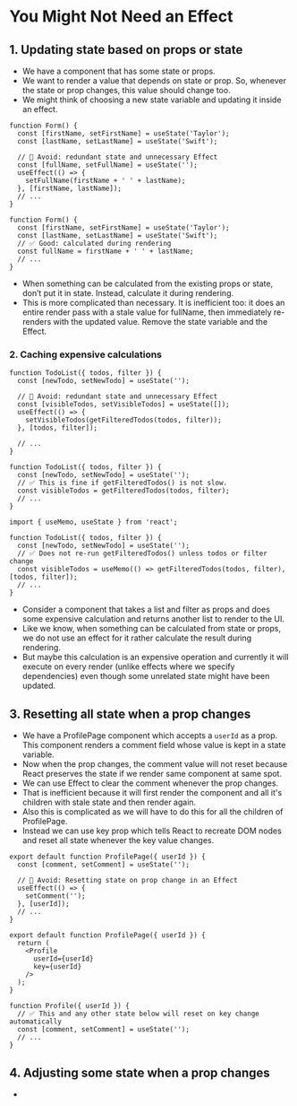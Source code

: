# You Might Not Need an Effect

## 1. Updating state based on props or state 

- We have a component that has some state or props.
- We want to render a value that depends on state or prop. So, whenever the state or prop changes, this value should change too.
- We might think of choosing a new state variable and updating it inside an effect.

```tsx
function Form() {
  const [firstName, setFirstName] = useState('Taylor');
  const [lastName, setLastName] = useState('Swift');

  // 🔴 Avoid: redundant state and unnecessary Effect
  const [fullName, setFullName] = useState('');
  useEffect(() => {
    setFullName(firstName + ' ' + lastName);
  }, [firstName, lastName]);
  // ...
}
```

```tsx
function Form() {
  const [firstName, setFirstName] = useState('Taylor');
  const [lastName, setLastName] = useState('Swift');
  // ✅ Good: calculated during rendering
  const fullName = firstName + ' ' + lastName;
  // ...
}
```

- When something can be calculated from the existing props or state, don’t put it in state. Instead, calculate it during rendering.
- This is more complicated than necessary. It is inefficient too: it does an entire render pass with a stale value for fullName, then immediately re-renders with the updated value. Remove the state variable and the Effect.


### 2. Caching expensive calculations 

```tsx
function TodoList({ todos, filter }) {
  const [newTodo, setNewTodo] = useState('');

  // 🔴 Avoid: redundant state and unnecessary Effect
  const [visibleTodos, setVisibleTodos] = useState([]);
  useEffect(() => {
    setVisibleTodos(getFilteredTodos(todos, filter));
  }, [todos, filter]);

  // ...
}
```

```tsx
function TodoList({ todos, filter }) {
  const [newTodo, setNewTodo] = useState('');
  // ✅ This is fine if getFilteredTodos() is not slow.
  const visibleTodos = getFilteredTodos(todos, filter);
  // ...
}
```

```tsx
import { useMemo, useState } from 'react';

function TodoList({ todos, filter }) {
  const [newTodo, setNewTodo] = useState('');
  // ✅ Does not re-run getFilteredTodos() unless todos or filter change
  const visibleTodos = useMemo(() => getFilteredTodos(todos, filter), [todos, filter]);
  // ...
}
```

- Consider a component that takes a list and filter as props and does some expensive calculation and returns another list to render to the UI.
- Like we know, when something can be calculated from state or props, we do not use an effect for it rather calculate the result during rendering.
- But maybe this calculation is an expensive operation and currently it will execute on every render (unlike effects where we specify dependencies) even though some unrelated state might have been updated.


## 3. Resetting all state when a prop changes 

- We have a ProfilePage component which accepts a `userId` as a prop. This component renders a comment field whose value is kept in a state variable.
- Now when the prop changes, the comment value will not reset because React preserves the state if we render same component at same spot.
- We can use Effect to clear the comment whenever the prop changes.
- That is inefficient because it will first render the component and all it's children with stale state and then render again.
- Also this is complicated as we will have to do this for all the children of ProfilePage.
- Instead we can use key prop which tells React to recreate DOM nodes and reset all state whenever the key value changes.

```tsx
export default function ProfilePage({ userId }) {
  const [comment, setComment] = useState('');

  // 🔴 Avoid: Resetting state on prop change in an Effect
  useEffect(() => {
    setComment('');
  }, [userId]);
  // ...
}
```

```tsx
export default function ProfilePage({ userId }) {
  return (
    <Profile
      userId={userId}
      key={userId}
    />
  );
}

function Profile({ userId }) {
  // ✅ This and any other state below will reset on key change automatically
  const [comment, setComment] = useState('');
  // ...
}
```


## 4. Adjusting some state when a prop changes 

- 
